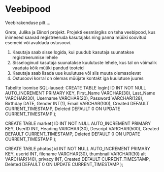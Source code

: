 # Veebipood


Veebirakenduse pilt....

Grete, Julika ja Elinori projekt. 
Projekti eesmärgiks on teha veebipood, kus inimesed saavad registreeruda kasutajaks ning panna müüki soovitud esemeid või avaldada ostusoovi. 

1. Kasutaja saab sisse logida, kui puudub kasutaja suunatakse registreerumise lehele
2. Sisseloginud kasutaja suunatakse kuulutuste lehele, kus tal on võimalik vaadata kõik müüki pandud tooteid
3. Kasutaja saab lisada uue kuulutuse või siis muuta olemasolevat
4. Ostusoovi korral on olemas müüjate kontakt iga kuulutuse juures


Tabelite loomise SQL-laused:
CREATE TABLE login(
ID INT NOT NULL AUTO_INCREMENT PRIMARY KEY,
First_Name VARCHAR(30),
Last_Name VARCHAR(30),
Username VARCHAR(20),
Password VARCHAR(128),
Birthday DATE,
Gender INT(1),
Email VARCHAR(100),
Created DEFAULT CURRENT_TIMESTAMP,
Deleted DEFAULT 0 ON UPDATE CURRENT_TIMESTAMP 
);

CREATE TABLE market(
ID INT NOT NULL AUTO_INCREMENT PRIMARY KEY,
UserID INT,
Heading VARCHAR(30),
Descript VARCHAR(500),
Created DEFAULT CURRENT_TIMESTAMP,
Deleted DEFAULT 0 ON UPDATE CURRENT_TIMESTAMP 
);

CREATE TABLE photos(
id INT NOT NULL AUTO_INCREMENT PRIMARY KEY,
userid INT,
filename VARCHAR(30),
thumbnail VARCHAR(30)
alt VARCHAR(140),
privacy INT,
Created DEFAULT CURRENT_TIMESTAMP,
Deleted DEFAULT 0 ON UPDATE CURRENT_TIMESTAMP 
);


